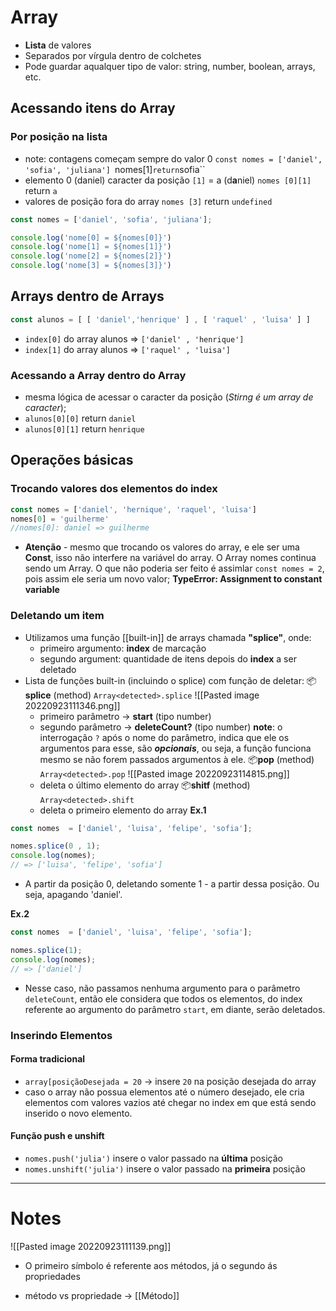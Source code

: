 # Array
- **Lista** de valores
- Separados por vírgula dentro de colchetes
- Pode guardar aqualquer tipo de valor: string, number, boolean, arrays, etc.

## Acessando itens do Array
### Por posição na lista
- note: contagens começam sempre do valor 0
``const nomes = ['daniel', 'sofia', 'juliana']
``nomes[1]`` return ``sofia``
- elemento 0 (daniel) caracter da posição ``[1]`` = a (d**a**niel)
``nomes [0][1]`` return `a` 
- valores de posição fora do array
``nomes [3]`` return ``undefined`` 

```js
const nomes = ['daniel', 'sofia', 'juliana'];

console.log('nome[0] = ${nomes[0]}')
console.log('nome[1] = ${nomes[1]}')
console.log('nome[2] = ${nomes[2]}')
console.log('nome[3] = ${nomes[3]}')
```

## Arrays dentro de Arrays
```js
const alunos = [ [ 'daniel','henrique' ] , [ 'raquel' , 'luisa' ] ]
```
- ``index[0]`` do array alunos => ``['daniel' , 'henrique']``
- ``index[1]`` do array alunos => ``['raquel' , 'luisa']``

### Acessando a Array dentro do Array
- mesma lógica de acessar o caracter da posição (*Stirng é um array de caracter*);
- ``alunos[0][0]`` return ``daniel``
- ``alunos[0][1]`` return ``henrique``

## Operações básicas
### Trocando valores dos elementos do index
```js
const nomes = ['daniel', 'hernique', 'raquel', 'luisa']
nomes[0] = 'guilherme'
//nomes[0]: daniel => guilherme
```
- **Atenção** - mesmo que trocando os valores do array, e ele ser uma **Const**, isso não interfere na variável do array. O Array nomes continua sendo um Array. O que não poderia ser feito é assimlar ``const nomes = 2``, pois assim ele seria um novo valor; **TypeError: Assignment to constant variable**

### Deletando um item
- Utilizamos uma função [[built-in]] de arrays chamada **"splice"**, onde:
	- primeiro argumento: **index** de marcação
	- segundo argument: quantidade de itens depois do **index** a ser deletado
- Lista de funções built-in (incluindo o splice) com função de deletar:
📦**splice** 
	(method) ``Array<detected>.splice``
	![[Pasted image 20220923111346.png]]
	- primeiro parâmetro → **start** (tipo number)
	- segundo parâmetro → **deleteCount?** (tipo number)
		**note**: o interrogação ``?`` após o nome do parâmetro, indica que ele os argumentos para esse, são ***opcionais***, ou seja, a função funciona mesmo se não forem passados argumentos à ele.
📦**pop**
	(method) ``Array<detected>.pop`` 
	![[Pasted image 20220923114815.png]]
	- deleta o último elemento do array
📦**shitf** 
	(method) ``Array<detected>.shift`` 
	- deleta o primeiro elemento do array
**Ex.1**
```js
const nomes  = ['daniel', 'luisa', 'felipe', 'sofia'];

nomes.splice(0 , 1);
console.log(nomes);
// => ['luisa', 'felipe', 'sofia']
```
- A partir da posição 0, deletando somente 1 - a partir dessa posição. Ou seja, apagando 'daniel'.

**Ex.2**
```js
const nomes  = ['daniel', 'luisa', 'felipe', 'sofia'];

nomes.splice(1);
console.log(nomes);
// => ['daniel']
```
- Nesse caso, não passamos nenhuma argumento para o parâmetro ``deleteCount``, então ele considera que todos os elementos, do index referente ao argumento do parâmetro ``start``, em diante, serão deletados.

### Inserindo Elementos
#### Forma tradicional
- ``array[posiçãoDesejada = 20`` → insere ``20`` na posição desejada do array
- caso o array não possua elementos até o número desejado, ele cria elementos com valores vazios até chegar no index em que está sendo inserido o novo elemento.

#### Função push e unshift
- ``nomes.push('julia')`` insere o valor passado na **última** posição
- ``nomes.unshift('julia')`` insere o valor passado na **primeira** posição


----
# Notes
![[Pasted image 20220923111139.png]]
- O primeiro símbolo é referente aos métodos, já o segundo ás propriedades

- método vs propriedade -> [[Método]]